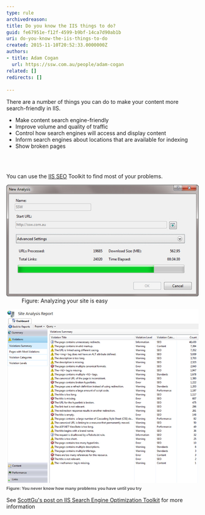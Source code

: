 ```yaml
---
type: rule
archivedreason: 
title: Do you know the IIS things to do?
guid: fe67951e-f12f-4599-b9bf-14ca7d90ab1b
uri: do-you-know-the-iis-things-to-do
created: 2015-11-10T20:52:33.0000000Z
authors:
- title: Adam Cogan
  url: https://ssw.com.au/people/adam-cogan
related: []
redirects: []

---
```



<p>​There are a number of things you can do to make your content more search-friendly in IIS.<br></p><ul><li>Make content search engine-friendly</li><li>Improve volume and quality of traffic</li><li>Control how search engines will access and display content</li><li>Inform search engines about locations that are available for indexing</li><li>Show broken pages</li></ul>
<br><excerpt class='endintro'></excerpt><br>
<p>​​You can use the <a href="http://www.iis.net/extensions/SEOToolkit">IIS SEO</a> Toolkit to find most of your problems.</p><dl class="image"><dt><img src="AnalyseSite.jpg" alt="AnalyseSite.jpg" />​​</dt><dd>Figure: Analyzing your site is easy</dd></dl><dl class="image"><dt><img src="ProblemsYouHave.jpg" alt="ProblemsYouHave.jpg" />​​<span style="color:#555555;font-size:11px;font-weight:bold;line-height:16px;">​Figure:</span><span style="color:#555555;font-size:11px;font-weight:bold;line-height:16px;"> You never know how many problems you have until you try​</span></dt></dl><p>See <a href="http://weblogs.asp.net/scottgu/archive/2009/06/03/iis-search-engine-optimization-toolkit.aspx">ScottGu's post on IIS Search Engine Optimization Toolkit</a> for more information​​​<br></p>


